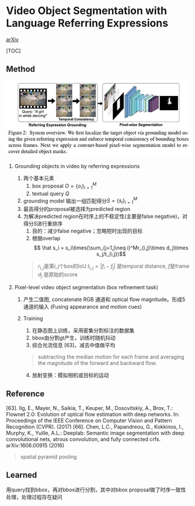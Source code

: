 # Video Object Segmentation with Language Referring Expressions
[arXiv](https://arxiv.org/abs/1803.08006)

[TOC]

## Method
![video_seg](./.assets/video_seg.jpg)

1. Grounding objects in video by referring expressions
   1. 两个基本元素
      1. box proposal $O=\{o_i\}_{i=1}^M$
      2. textual query $Q$
   2. grounding model 输出一组匹配得分$S=\{s_i\}_{i=1}^M$
   3. 最高得分的proposal被选择为predicted region
   4. 为解决predicted region在时序上的不稳定性(主要是false negative)，对得分$S$进行重排序
      1. 目的：减少false negative；忽略短时出现的目标
      2. 根据overlap
      $$ \hat s_i = s_i\times(\sum_{j=1,j\neq i}^Mr_{i,j}\times d_j\times s_j/t_{i,j})$$
      > $r_{i,j}$是第$i,j$个box的IoU
      $t_{i,j}=|f_i-f_j|$ 是temporal distance, $f$是frame
      $d_j$ 是原始的score

2. Pixel-level video object segmentation (box refinement task)
   1. 产生二值图, concatenate RGB 通道和 optical flow magnitude。形成5通道的输入 (Fusing appearance and motion cues)
   2. Training
      1. 在静态图上训练，采用密集分割标注的数据集
      2. bbox由分割gt产生，训练时随机抖动
      3. 综合光流信息 [63]，减去中值做平均
      > subtracting the median motion for each frame and averaging the magnitude of the forward and backward flow.

      4. 放射变换：模拟相机或目标的运动

## Reference
[63]. Ilg, E., Mayer, N., Saikia, T., Keuper, M., Dosovitskiy, A., Brox, T.: Flownet 2.0: Evolution of optical flow estimation with deep networks. In: Proceedings of the IEEE Conference on Computer Vision and Pattern Recognition (CVPR). (2017)
[66]. Chen, L.C., Papandreou, G., Kokkinos, I., Murphy, K., Yuille, A.L.: Deeplab: Semantic image segmentation with deep convolutional nets, atrous convolution, and fully connected crfs. arXiv:1606.00915 (2016)
> spatial pyramid pooling

## Learned
用query找到bbox，再对bbox进行分割，其中对bbox proposal做了时序一致性处理，处理过程存在疑问
